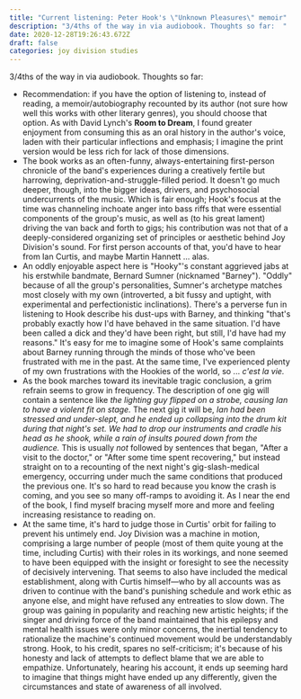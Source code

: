 ```yaml
---
title: "Current listening: Peter Hook's \"Unknown Pleasures\" memoir"
description: "3/4ths of the way in via audiobook. Thoughts so far:  "
date: 2020-12-28T19:26:43.672Z
draft: false
categories: joy division studies
---
```

3/4ths of the way in via audiobook. Thoughts so far:

* Recommendation: if you have the option of listening to, instead of reading, a memoir/autobiography recounted by its author (not sure how well this works with other literary genres), you should choose that option. As with David Lynch's **Room to Dream**, I found greater enjoyment from consuming this as an oral history in the author's voice, laden with their particular inflections and emphasis; I imagine the print version would be less rich for lack of those dimensions.
* The book works as an often-funny, always-entertaining first-person chronicle of the band's experiences during a creatively fertile but harrowing, deprivation-and-struggle-filled period. It doesn't go much deeper, though, into the bigger ideas, drivers, and psychosocial undercurrents of the music. Which is fair enough; Hook's focus at the time was channeling inchoate anger into bass riffs that were essential components of the group's music, as well as (to his great lament) driving the van back and forth to gigs; his contribution was not that of a deeply-considered organizing set of principles or aesthetic behind Joy Division's sound. For first person accounts of that, you'd have to hear from Ian Curtis, and maybe Martin Hannett ... alas.
* An oddly enjoyable aspect here is "Hooky"'s constant aggrieved jabs at his erstwhile bandmate, Bernard Sumner (nicknamed "Barney"). "Oddly" because of all the group's personalities, Sumner's archetype matches most closely with my own (introverted, a bit fussy and uptight, with experimental and perfectionistic inclinations). There's a perverse fun in listening to Hook describe his dust-ups with Barney, and thinking "that's probably exactly how I'd have behaved in the same situation. I'd have been called a dick and they'd have been right, but still, I'd have had my reasons." It's easy for me to imagine some of Hook's same complaints about Barney running through the minds of those who've been frustrated with me in the past. At the same time, I've experienced plenty of my own frustrations with the Hookies of the world, so ... *c'est la vie.*
* As the book marches toward its inevitable tragic conclusion, a grim refrain seems to grow in frequency. The description of one gig will contain a sentence like *the lighting guy flipped on a strobe, causing Ian to have a violent fit on stage.* The next gig it will be, *Ian had been stressed and under-slept, and he ended up collapsing into the drum kit during that night's set. We had to drop our instruments and cradle his head as he shook, while a rain of insults poured down* *from the audience.* This is usually *not* followed by sentences that began, "After a visit to the doctor," or "After some time spent recovering," but instead straight on to a recounting of the next night's gig-slash-medical emergency, occurring under much the same conditions that produced the previous one. It's so hard to read because you know the crash is coming, and you see so many off-ramps to avoiding it. As I near the end of the book, I find myself bracing myself more and more and feeling increasing resistance to reading on.
* At the same time, it's hard to judge those in Curtis' orbit for failing to prevent his untimely end. Joy Division was a machine in motion, comprising a large number of people (most of them quite young at the time, including Curtis) with their roles in its workings, and none seemed to have been equipped with the insight or foresight to see the necessity of decisively intervening. That seems to also have included the medical establishment, along with Curtis himself—who by all accounts was as driven to continue with the band's punishing schedule and work ethic as anyone else, and might have refused any entreaties to slow down. The group was gaining in popularity and reaching new artistic heights; if the singer and driving force of the band maintained that his epilepsy and mental health issues were only minor concerns, the inertial tendency to rationalize the machine's continued movement would be understandably strong. Hook, to his credit, spares no self-criticism; it's because of his honesty and lack of attempts to deflect blame that we are able to empathize. Unfortunately, hearing his account, it ends up seeming hard to imagine that things might have ended up any differently, given the circumstances and state of awareness of all involved.